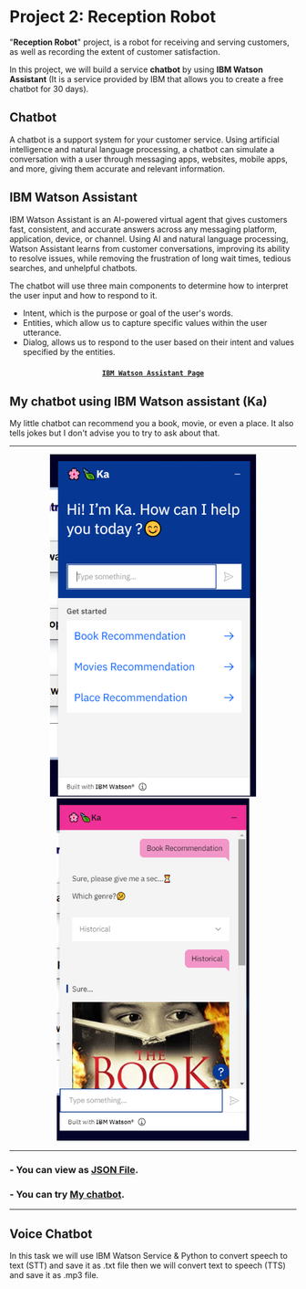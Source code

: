 # Project 2: Reception Robot
"**Reception Robot**" project, is a robot for receiving and serving customers, as well as recording the extent of customer satisfaction.

In this project, we will build a service **chatbot** by using **IBM Watson Assistant** (It is a service provided by IBM that allows you to create a free chatbot for 30 days).

## Chatbot
A chatbot is a support system for your customer service. Using artificial intelligence and natural language processing, a chatbot can simulate a conversation with a user through messaging apps, websites, mobile apps, and more, giving them accurate and relevant information.

## IBM Watson Assistant

IBM Watson Assistant is an AI-powered virtual agent that gives customers fast, consistent, and accurate answers across any messaging platform, application, device, or channel. Using AI and natural language processing, Watson Assistant learns from customer conversations, improving its ability to resolve issues, while removing the frustration of long wait times, tedious searches, and unhelpful chatbots.

The chatbot will use three main components to determine how to interpret the user input and how to respond to it.
* Intent, which is the purpose or goal of the user's words.
* Entities, which allow us to capture specific values within the user utterance.
* Dialog, allows us to respond to the user based on their intent and values specified by the entities.

#### <p align="center"> [`IBM Watson Assistant Page`](https://www.ibm.com/cloud/watson-assistant/)</p>

## My chatbot using IBM Watson assistant (Ka)
My little chatbot can recommend you a book, movie, or even a place. It also tells jokes but I don't advise you to try to ask about that.

***
<p align="center">
  <img height="600" src="https://github.com/KawtherAH/Project2-Reception-robot/blob/main/chatbot%20img%201.png">
  <img height="600" src="https://github.com/KawtherAH/Project2-Reception-robot/blob/main/chatbot%20img%202.png">
</p>

***

### - You can view as [JSON File](https://github.com/KawtherAH/Project2-Reception-robot/blob/main/skill-Recommendation-Chatbot-skill.json).

### - You can try [My chatbot](https://kawtherah.github.io/FR_ControlPanel/).

***


## Voice Chatbot
In this task we will use IBM Watson Service & Python to convert speech to text (STT) and save it as .txt file then we will convert text to speech (TTS) and save it as .mp3 file.



